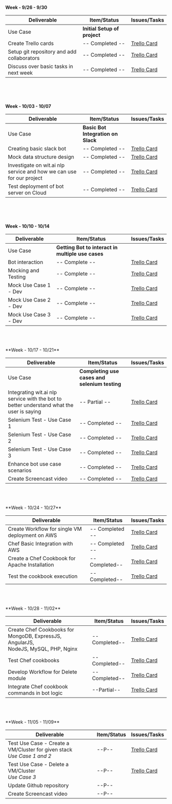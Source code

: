 **Week - 9/26 - 9/30**


| Deliverable   | Item/Status   |  Issues/Tasks
| ------------- | ------------  |  ------------
| Use Case      | **Initial Setup of project**          | &nbsp;
| Create Trello cards      | -- Completed --           |  [Trello Card](https://trello.com/c/qdVHLquO)
| Setup git repository and add collaborators      | -- Completed --             |  [Trello Card](https://trello.com/c/OUbUnJTa)
| Discuss over basic tasks in next week      | -- Completed --             |  [Trello Card](https://trello.com/c/Bt5ap6T9)



<br>
<br>
<br>

**Week - 10/03 - 10/07**


| Deliverable   | Item/Status   |  Issues/Tasks
| ------------- | ------------  |  ------------
| Use Case      | **Basic Bot Integration on Slack**          | &nbsp;
|   Creating basic slack bot    | -- Completed --            |  [Trello Card](https://trello.com/c/ZH9hMuRV)
| Mock data structure design      | -- Completed --             |  [Trello Card](https://trello.com/c/HxT5dTsW)
| Investigate on wit.ai nlp service and how we can use for our project      | -- Completed --            |  [Trello Card](https://trello.com/c/ZqBoB3Qd)
| Test deployment of bot server on Cloud | -- Completed -- | [Trello Card](https://trello.com/c/j287j20v)

<br>
<br>
<br>

**Week - 10/10 - 10/14**


| Deliverable   | Item/Status   |  Issues/Tasks
| ------------- | ------------  |  ------------
| Use Case      | **Getting Bot to interact in multiple use cases**          | &nbsp;
|  Bot interaction     | -- Complete --             |  [Trello Card](https://trello.com/c/0oqCFd6D)
| Mocking and Testing      | -- Complete --             |  [Trello Card](https://trello.com/c/Nn5pgsMM)
| Mock Use Case 1 - Dev      | -- Complete --             |  [Trello Card](https://trello.com/c/8Wn2OQVm)
| Mock Use Case 2 - Dev      | -- Complete --             |  [Trello Card](https://trello.com/c/o9qMTNfO)
| Mock Use Case 3 - Dev      | -- Complete --             |  [Trello Card](https://trello.com/c/y3EHgd1L)



<br>
<br>
<br>
**Week - 10/17 - 10/21**


| Deliverable   | Item/Status   |  Issues/Tasks
| ------------- | ------------  |  ------------
| Use Case      | **Completing use cases and selenium testing**          | &nbsp;
|Integrating wit.ai nlp service with the bot to better understand what the user is saying      | -- Partial --             |  [Trello Card](https://trello.com/c/Zy4PKUW0)
| Selenium Test - Use Case 1      | -- Completed --             |  [Trello Card](https://trello.com/c/eZqyoZ5d)
| Selenium Test - Use Case 2      | -- Completed --             |  [Trello Card](https://trello.com/c/4oBAW1Ld)
| Selenium Test - Use Case 3      |  -- Completed --             |  [Trello Card](https://trello.com/c/ukpadEW7)
| Enhance bot use case scenarios | -- Completed -- | [Trello Card](https://trello.com/c/fNXfdiXG)
| Create Screencast video | -- Completed -- | [Trello Card](https://trello.com/c/sYpVZwSm)


<br>
<br>
<br>
**Week - 10/24 - 10/27**


| Deliverable   | Item/Status   |  Issues/Tasks
| ------------- | ------------  |  ------------
| Create Workflow for single VM deployment on AWS | -- Completed -- |  [Trello Card](https://trello.com/c/Uk37nU42)
| Chef Basic Integration with AWS | -- Completed -- | [Trello Card](https://trello.com/c/MqihHM8m)
| Create a Chef Cookbook for Apache Installation | -- Completed-- | [Trello Card](https://trello.com/c/rSq9Q4EX)
| Test the cookbook execution | --Completed-- | [Trello Card](https://trello.com/c/rSq9Q4EX)
<br>
<br>
<br>
**Week - 10/28 - 11/02**

| Deliverable   | Item/Status   |  Issues/Tasks
| ------------- | ------------  |  ------------
| Create Chef Cookbooks for MongoDB, ExpressJS, AngularJS,<br> NodeJS, MySQL, PHP, Nginx  | --Completed-- | [Trello Card](https://trello.com/c/E4OF0M5b)
| Test Chef cookbooks | --Completed--| [Trello Card](https://trello.com/c/E4OF0M5b)
| Develop Workflow for Delete module | --Completed-- | [Trello Card](https://trello.com/c/Irr9b828)
| Integrate Chef cookbook commands in bot logic | --Partial-- | [Trello Card]()
<br>
<br>
<br>
**Week - 11/05 - 11/09**

| Deliverable   | Item/Status   |  Issues/Tasks
| ------------- | ------------  |  ------------
| Test Use Case - Create a VM/Cluster for given stack <br> _Use Case 1 and 2_| --P-- | [Trello Card](https://trello.com/c/JHezHIEd)
| Test Use Case - Delete a VM/Cluster <br> _Use Case 3_| --P-- | [Trello Card](https://trello.com/c/XVDTEwDC)
| Update Github repository | --P-- | &nbsp;
| Create Screencast video | --P-- | &nbsp;

